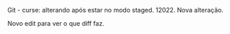 Git - curse:
alterando após estar no modo staged.
12022.
Nova alteração.

Novo edit para ver o que diff faz.

